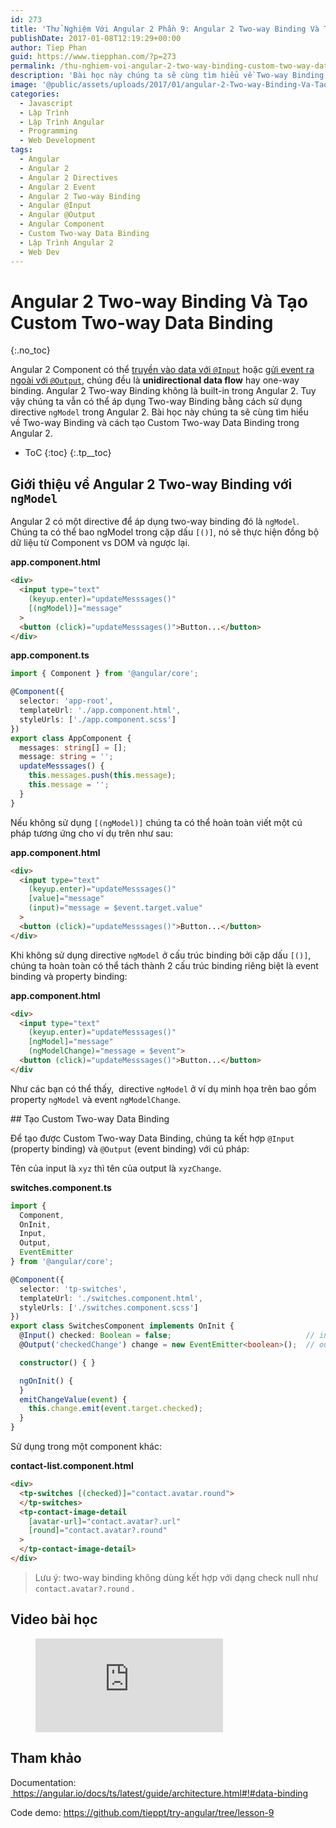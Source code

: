 ```yaml
---
id: 273
title: 'Thử Nghiệm Với Angular 2 Phần 9: Angular 2 Two-way Binding Và Tạo Custom Two-way Data Binding'
publishDate: 2017-01-08T12:19:29+00:00
author: Tiep Phan
guid: https://www.tiepphan.com/?p=273
permalink: /thu-nghiem-voi-angular-2-two-way-binding-custom-two-way-data-binding/
description: 'Bài học này chúng ta sẽ cùng tìm hiểu về Two-way Binding và cách tạo Custom Two-way Data Binding trong Angular 2.'
image: '@public/assets/uploads/2017/01/angular-2-Two-way-Binding-Va-Tao-Custom-Two-way-Data-Binding.jpg'
categories:
  - Javascript
  - Lập Trình
  - Lập Trình Angular
  - Programming
  - Web Development
tags:
  - Angular
  - Angular 2
  - Angular 2 Directives
  - Angular 2 Event
  - Angular 2 Two-way Binding
  - Angular @Input
  - Angular @Output
  - Angular Component
  - Custom Two-way Data Binding
  - Lập Trình Angular 2
  - Web Dev
---
```


# Angular 2 Two-way Binding Và Tạo Custom Two-way Data Binding
{:.no_toc}

Angular 2 Component có thể <a href="/thu-nghiem-voi-angular-2-truyen-du-lieu-cho-component-voi-input/" target="_blank" rel="noopener noreferrer">truyền vào data với `@Input`</a> hoặc <a href="/thu-nghiem-voi-angular-2-component-event-voi-eventemitter-output/" target="_blank" rel="noopener noreferrer">gửi event ra ngoài với `@Output`</a>, chúng đều là **unidirectional data flow** hay one-way binding. Angular 2 Two-way Binding không là built-in trong Angular 2. Tuy vậy chúng ta vẫn có thể áp dụng Two-way Binding bằng cách sử dụng directive `ngModel` trong Angular 2. Bài học này chúng ta sẽ cùng tìm hiểu về Two-way Binding và cách tạo Custom Two-way Data Binding trong Angular 2.

* ToC
{:toc}
{:.tp__toc}

## Giới thiệu về Angular 2 Two-way Binding với `ngModel`

Angular 2 có một directive để áp dụng two-way binding đó là `ngModel`. Chúng ta có thể bao ngModel trong cặp dấu `[()]`, nó sẽ thực hiện đồng bộ dữ liệu từ Component vs DOM và ngược lại.

**app.component.html**
```html
<div>
  <input type="text" 
    (keyup.enter)="updateMesssages()" 
    [(ngModel)]="message"
  >
  <button (click)="updateMesssages()">Button...</button>
</div>
```

**app.component.ts**

```ts
import { Component } from '@angular/core';

@Component({
  selector: 'app-root',
  templateUrl: './app.component.html',
  styleUrls: ['./app.component.scss']
})
export class AppComponent {
  messages: string[] = [];
  message: string = '';
  updateMesssages() {
    this.messages.push(this.message);
    this.message = '';
  }
}
```

Nếu không sử dụng `[(ngModel)]` chúng ta có thể hoàn toàn viết một cú pháp tương ứng cho ví dụ trên như sau:

**app.component.html**
```html
<div>
  <input type="text" 
    (keyup.enter)="updateMesssages()" 
    [value]="message" 
    (input)="message = $event.target.value"
  >
  <button (click)="updateMesssages()">Button...</button>
</div>
```

Khi không sử dụng directive `ngModel` ở cấu trúc binding bởi cặp dấu `[()]`, chúng ta hoàn toàn có thể tách thành 2 cấu trúc binding riêng biệt là event binding và property binding:

**app.component.html**
```html
<div>
  <input type="text" 
    (keyup.enter)="updateMesssages()" 
    [ngModel]="message" 
    (ngModelChange)="message = $event">
  <button (click)="updateMesssages()">Button...</button>
</div
```

Như các bạn có thể thấy,  directive `ngModel` ở ví dụ minh họa trên bao gồm property `ngModel` và event `ngModelChange`.

## Tạo Custom Two-way Data Binding

Để tạo được Custom Two-way Data Binding, chúng ta kết hợp `@Input` (property binding) và `@Output` (event binding) với cú pháp:

Tên của input là `xyz` thì tên của output là `xyzChange`.

**switches.component.ts**
```ts
import { 
  Component, 
  OnInit, 
  Input, 
  Output, 
  EventEmitter 
} from '@angular/core';

@Component({
  selector: 'tp-switches',
  templateUrl: './switches.component.html',
  styleUrls: ['./switches.component.scss']
})
export class SwitchesComponent implements OnInit {
  @Input() checked: Boolean = false;                              // input
  @Output('checkedChange') change = new EventEmitter<boolean>();  // output

  constructor() { }

  ngOnInit() {
  }
  emitChangeValue(event) {
    this.change.emit(event.target.checked);
  }
}
```

Sử dụng trong một component khác:

**contact-list.component.html**
```html
<div>
  <tp-switches [(checked)]="contact.avatar.round">
  </tp-switches>
  <tp-contact-image-detail
    [avatar-url]="contact.avatar?.url"
    [round]="contact.avatar?.round"
  >
  </tp-contact-image-detail>
</div>
```

> Lưu ý: two-way binding không dùng kết hợp với dạng check null như `contact.avatar?.round` .


## Video bài học

<figure class="video_container">
  <iframe src="https://www.youtube.com/embed/pFYaN23PG8M" frameborder="0" allowfullscreen="true"> </iframe>
</figure>

## Tham khảo

Documentation: <a href="https://angular.io/docs/ts/latest/guide/architecture.html#!#data-binding" target="_blank" rel="noopener noreferrer"> https://angular.io/docs/ts/latest/guide/architecture.html#!#data-binding</a>

Code demo: <a href="https://github.com/tieppt/try-angular/tree/lesson-9" target="_blank" rel="noopener noreferrer">https://github.com/tieppt/try-angular/tree/lesson-9</a>
